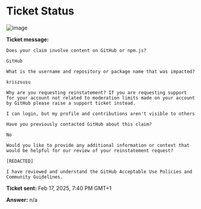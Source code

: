 # Ticket Status

![image](https://github.com/user-attachments/assets/894ec393-0914-41d4-a276-c535779137f6)


**Ticket message:**
```
Does your claim involve content on GitHub or npm.js?

GitHub

What is the username and repository or package name that was impacted?

kriszsusu

Why are you requesting reinstatement? If you are requesting support for your account not related to moderation limits made on your account by GitHub please raise a support ticket instead.

I can login, but my profile and contributions aren't visible to others

Have you previously contacted GitHub about this claim?

No

Would you like to provide any additional information or context that would be helpful for our review of your reinstatement request?

[REDACTED]

I have reviewed and understand the GitHub Acceptable Use Policies and Community Guidelines.
```

**Ticket sent:** Feb 17, 2025, 7:40 PM GMT+1

**Answer:** n/a
